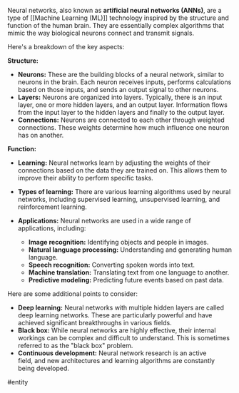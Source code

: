Neural networks, also known as **artificial neural networks (ANNs)**, are a type of [[Machine Learning (ML)]] technology inspired by the structure and function of the human brain. They are essentially complex algorithms that mimic the way biological neurons connect and transmit signals.

Here's a breakdown of the key aspects:

**Structure:**

- **Neurons:** These are the building blocks of a neural network, similar to neurons in the brain. Each neuron receives inputs, performs calculations based on those inputs, and sends an output signal to other neurons.
- **Layers:** Neurons are organized into layers. Typically, there is an input layer, one or more hidden layers, and an output layer. Information flows from the input layer to the hidden layers and finally to the output layer.
- **Connections:** Neurons are connected to each other through weighted connections. These weights determine how much influence one neuron has on another.

**Function:**

- **Learning:** Neural networks learn by adjusting the weights of their connections based on the data they are trained on. This allows them to improve their ability to perform specific tasks.
- **Types of learning:** There are various learning algorithms used by neural networks, including supervised learning, unsupervised learning, and reinforcement learning.
- **Applications:** Neural networks are used in a wide range of applications, including:
    
    - **Image recognition:** Identifying objects and people in images.
    - **Natural language processing:** Understanding and generating human language.
    - **Speech recognition:** Converting spoken words into text.
    - **Machine translation:** Translating text from one language to another.
    - **Predictive modeling:** Predicting future events based on past data.

Here are some additional points to consider:

- **Deep learning:** Neural networks with multiple hidden layers are called deep learning networks. These are particularly powerful and have achieved significant breakthroughs in various fields.
- **Black box:** While neural networks are highly effective, their internal workings can be complex and difficult to understand. This is sometimes referred to as the "black box" problem.
- **Continuous development:** Neural network research is an active field, and new architectures and learning algorithms are constantly being developed.

#entity 